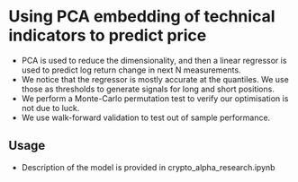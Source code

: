 # Using PCA embedding of technical indicators to predict price

 * PCA is used to reduce the dimensionality, and then a linear regressor is used to predict log return change in next N measurements. 
 * We notice that the regressor is mostly accurate at the quantiles. We use those as thresholds to generate signals for long and short positions. 
 * We perform a Monte-Carlo permutation test to verify our optimisation is not due to luck.
 * We use walk-forward validation to test out of sample performance.
 
## Usage

* Description of the model is provided in crypto_alpha_research.ipynb






